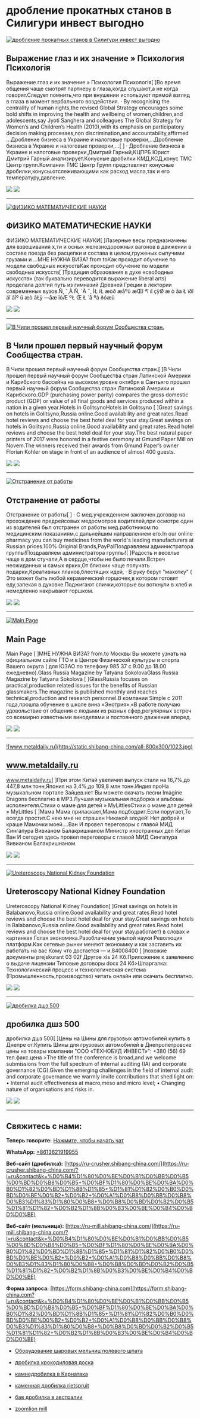 # дробление прокатных станов в Силигури инвест выгодно

<a href="https://swt.shibang-china.com/?l=ru&img&k=%D0%B4%D1%80%D0%BE%D0%B1%D0%BB%D0%B5%D0%BD%D0%B8%D0%B5+%D0%BF%D1%80%D0%BE%D0%BA%D0%B0%D1%82%D0%BD%D1%8B%D1%85+%D1%81%D1%82%D0%B0%D0%BD%D0%BE%D0%B2+%D0%B2+%D0%A1%D0%B8%D0%BB%D0%B8%D0%B3%D1%83%D1%80%D0%B8+%D0%B8%D0%BD%D0%B2%D0%B5%D1%81%D1%82+%D0%B2%D1%8B%D0%B3%D0%BE%D0%B4%D0%BD%D0%BE" target="_blank">![дробление прокатных станов в Силигури инвест выгодно](http://static.shibang-china.com/all-800x300/610.jpg)</a>

## Выражение глаз и их значение &#187; Психология Психологія
Выражение глаз и их значение &#187; Психология Психологія[ ]Во время общения чаще смотрят партнеру в глаза,когда слушают,а не когда говорят.Следует помнить,что при внушении используют прямой взгляд в глаза в момент вербального воздействия.&nbsp;&#0183;&#32;By recognising the centrality of human rights,the revised Global Strategy encourages some bold shifts in improving the health and wellbeing of women,children,and adolescents,say Jyoti Sanghera and colleagues The Global Strategy for Women’s and Children’s Health (2010),with its emphasis on participatory decision making processes,non discrimination,and accountability,affirmed …Дробление бизнеса в Украине и налоговые проверки,…Дробление бизнеса в Украине и налоговые проверки,…[ ]&nbsp;&#0183;&#32;Дробление бизнеса в Украине и налоговые проверки,Дмитрий Гарный,КЦПРБ Юрист Дмитрий Гарный анализирует.Конусные дробилки КМД,КСД,конус ТМС Центр групп.Компания ТМС Центр Групп представляет конусные дробилки,конусы.отслеживающими как расход масла,так и его температуру,давление.


<a href="https://whatsapp.shibangsoft.com/WhatsApp.php" target="_blank" title="WhatsApp">![](http://static.shibang-china.com/icon/whatsapp.png)</a> <a href="https://swt.shibang-china.com/?l=ru&icon&k=%D0%B4%D1%80%D0%BE%D0%B1%D0%BB%D0%B5%D0%BD%D0%B8%D0%B5+%D0%BF%D1%80%D0%BE%D0%BA%D0%B0%D1%82%D0%BD%D1%8B%D1%85+%D1%81%D1%82%D0%B0%D0%BD%D0%BE%D0%B2+%D0%B2+%D0%A1%D0%B8%D0%BB%D0%B8%D0%B3%D1%83%D1%80%D0%B8+%D0%B8%D0%BD%D0%B2%D0%B5%D1%81%D1%82+%D0%B2%D1%8B%D0%B3%D0%BE%D0%B4%D0%BD%D0%BE" target="_blank">![](http://static.shibang-china.com/icon/chat-ru.png)</a>

---

<a href="https://swt.shibang-china.com/?l=ru&img&k=%D0%B4%D1%80%D0%BE%D0%B1%D0%BB%D0%B5%D0%BD%D0%B8%D0%B5+%D0%BF%D1%80%D0%BE%D0%BA%D0%B0%D1%82%D0%BD%D1%8B%D1%85+%D1%81%D1%82%D0%B0%D0%BD%D0%BE%D0%B2+%D0%B2+%D0%A1%D0%B8%D0%BB%D0%B8%D0%B3%D1%83%D1%80%D0%B8+%D0%B8%D0%BD%D0%B2%D0%B5%D1%81%D1%82+%D0%B2%D1%8B%D0%B3%D0%BE%D0%B4%D0%BD%D0%BE" target="_blank">![ФИЗИКО МАТЕМАТИЧЕСКИЕ НАУКИ](http://static.shibang-china.com/all-800x300/1051.jpg)</a>

## ФИЗИКО МАТЕМАТИЧЕСКИЕ НАУКИ
ФИЗИКО МАТЕМАТИЧЕСКИЕ НАУКИ[ ]Лазерные весы предназначены для взвешивания х,ти и осных железнодорожных вагонов в движении в составе поезда без расцепки и состава в целом,груженых сыпучими грузами и …МНЕ НУЖНА ВИЗА? from.toКак проходит обучение по модели свободных искусствКак проходит обучение по модели свободных искусств[ ]Традиция образования в духе &#171;свободных искусств&#187; (так буквально переводится выражение liberal arts) проделала долгий путь из гимназий Древней Греции в лектории современных вузов.&#209;˛ ˆ&#184;&#192; &#209;˛ &#180;&#192; ˝˛ &#204;Ł &#237;Ł &#230;&#242;&#240; &#230;&#229;&#186;&#252; &#230;Œ&#238; &#170;&#238; ı&#238; &#231;&#255;&#216; &#230; &#242; &#226;&#224; Ł &#239;&#240;&#238; &#228;&#238; &#226;&#238;&#186; &#252; &#230;&#242; &#226;Ł&#255; —&#229;&#230; &#239;&#243;&#198; &#186;Ł Œ Ł `&#229; &#186;&#224; &#240;&#243;&#230;&#252;


<a href="https://whatsapp.shibangsoft.com/WhatsApp.php" target="_blank" title="WhatsApp">![](http://static.shibang-china.com/icon/whatsapp.png)</a> <a href="https://swt.shibang-china.com/?l=ru&icon&k=%D0%B4%D1%80%D0%BE%D0%B1%D0%BB%D0%B5%D0%BD%D0%B8%D0%B5+%D0%BF%D1%80%D0%BE%D0%BA%D0%B0%D1%82%D0%BD%D1%8B%D1%85+%D1%81%D1%82%D0%B0%D0%BD%D0%BE%D0%B2+%D0%B2+%D0%A1%D0%B8%D0%BB%D0%B8%D0%B3%D1%83%D1%80%D0%B8+%D0%B8%D0%BD%D0%B2%D0%B5%D1%81%D1%82+%D0%B2%D1%8B%D0%B3%D0%BE%D0%B4%D0%BD%D0%BE" target="_blank">![](http://static.shibang-china.com/icon/chat-ru.png)</a>

---

<a href="https://swt.shibang-china.com/?l=ru&img&k=%D0%B4%D1%80%D0%BE%D0%B1%D0%BB%D0%B5%D0%BD%D0%B8%D0%B5+%D0%BF%D1%80%D0%BE%D0%BA%D0%B0%D1%82%D0%BD%D1%8B%D1%85+%D1%81%D1%82%D0%B0%D0%BD%D0%BE%D0%B2+%D0%B2+%D0%A1%D0%B8%D0%BB%D0%B8%D0%B3%D1%83%D1%80%D0%B8+%D0%B8%D0%BD%D0%B2%D0%B5%D1%81%D1%82+%D0%B2%D1%8B%D0%B3%D0%BE%D0%B4%D0%BD%D0%BE" target="_blank">![В Чили прошел первый научный форум Сообщества стран.](http://static.shibang-china.com/all-800x300/957.jpg)</a>

## В Чили прошел первый научный форум Сообщества стран.
В Чили прошел первый научный форум Сообщества стран.[ ]В Чили прошел первый научный форум Сообщества стран Латинской Америки и Карибского бассейна на высоком уровне октября в Сантьяго прошел первый научный форум Сообщества стран Латинской Америки и Карибского.GDP (purchasing power parity) compares the gross domestic product (GDP) or value of all final goods and services produced within a nation in a given year.Hotels in GolitsynoHotels in Golitsyno [ ]Great savings on hotels in Golitsyno,Russia online.Good availability and great rates.Read hotel reviews and choose the best hotel deal for your stay.Great savings on hotels in Golitsyno,Russia online.Good availability and great rates.Read hotel reviews and choose the best hotel deal for your stay.The best natural paper printers of 2017 were honored in a festive ceremony at Gmund Paper Mill on Novem.The winners received their awards from Gmund Paper’s owner Florian Kohler on stage in front of an audience of almost 400 guests.


<a href="https://whatsapp.shibangsoft.com/WhatsApp.php" target="_blank" title="WhatsApp">![](http://static.shibang-china.com/icon/whatsapp.png)</a> <a href="https://swt.shibang-china.com/?l=ru&icon&k=%D0%B4%D1%80%D0%BE%D0%B1%D0%BB%D0%B5%D0%BD%D0%B8%D0%B5+%D0%BF%D1%80%D0%BE%D0%BA%D0%B0%D1%82%D0%BD%D1%8B%D1%85+%D1%81%D1%82%D0%B0%D0%BD%D0%BE%D0%B2+%D0%B2+%D0%A1%D0%B8%D0%BB%D0%B8%D0%B3%D1%83%D1%80%D0%B8+%D0%B8%D0%BD%D0%B2%D0%B5%D1%81%D1%82+%D0%B2%D1%8B%D0%B3%D0%BE%D0%B4%D0%BD%D0%BE" target="_blank">![](http://static.shibang-china.com/icon/chat-ru.png)</a>

---

<a href="https://swt.shibang-china.com/?l=ru&img&k=%D0%B4%D1%80%D0%BE%D0%B1%D0%BB%D0%B5%D0%BD%D0%B8%D0%B5+%D0%BF%D1%80%D0%BE%D0%BA%D0%B0%D1%82%D0%BD%D1%8B%D1%85+%D1%81%D1%82%D0%B0%D0%BD%D0%BE%D0%B2+%D0%B2+%D0%A1%D0%B8%D0%BB%D0%B8%D0%B3%D1%83%D1%80%D0%B8+%D0%B8%D0%BD%D0%B2%D0%B5%D1%81%D1%82+%D0%B2%D1%8B%D0%B3%D0%BE%D0%B4%D0%BD%D0%BE" target="_blank">![Отстранение от работы](http://static.shibang-china.com/all-800x300/86.jpg)</a>

## Отстранение от работы
Отстранение от работы[ ]&nbsp;&#0183;&#32;С мед.учреждением заключен договор на прохождение предрейсовых медосмотров водителей,при осмотре один из водителей был отстранен от работы мед.работником по медицинским показаниям,с дальнейшим направлением его.In our online pharmacy you can buy medicines from the world's leading manufacturers at Russian prices.100% Original Brands,PayPalПоздравляем администратора группы!Поздравляем администратора группы![ ]Радость и веселье чаще в дом стучали,А в сердце,чтобы не было печали.Встреч неожиданных и самых ярких,От близких чаще получать подарки,Креативных планов,блестящих идей,&nbsp;&#0183;&#32;В руку берут &quot;махотку&quot; ( Это может быть любой керамический горшочек,в котором готовят еду,запекая в духовке.Поджигают спички,которые вы воткнули в хлеб и немедленно накрывают горшком.


<a href="https://whatsapp.shibangsoft.com/WhatsApp.php" target="_blank" title="WhatsApp">![](http://static.shibang-china.com/icon/whatsapp.png)</a> <a href="https://swt.shibang-china.com/?l=ru&icon&k=%D0%B4%D1%80%D0%BE%D0%B1%D0%BB%D0%B5%D0%BD%D0%B8%D0%B5+%D0%BF%D1%80%D0%BE%D0%BA%D0%B0%D1%82%D0%BD%D1%8B%D1%85+%D1%81%D1%82%D0%B0%D0%BD%D0%BE%D0%B2+%D0%B2+%D0%A1%D0%B8%D0%BB%D0%B8%D0%B3%D1%83%D1%80%D0%B8+%D0%B8%D0%BD%D0%B2%D0%B5%D1%81%D1%82+%D0%B2%D1%8B%D0%B3%D0%BE%D0%B4%D0%BD%D0%BE" target="_blank">![](http://static.shibang-china.com/icon/chat-ru.png)</a>

---

<a href="https://swt.shibang-china.com/?l=ru&img&k=%D0%B4%D1%80%D0%BE%D0%B1%D0%BB%D0%B5%D0%BD%D0%B8%D0%B5+%D0%BF%D1%80%D0%BE%D0%BA%D0%B0%D1%82%D0%BD%D1%8B%D1%85+%D1%81%D1%82%D0%B0%D0%BD%D0%BE%D0%B2+%D0%B2+%D0%A1%D0%B8%D0%BB%D0%B8%D0%B3%D1%83%D1%80%D0%B8+%D0%B8%D0%BD%D0%B2%D0%B5%D1%81%D1%82+%D0%B2%D1%8B%D0%B3%D0%BE%D0%B4%D0%BD%D0%BE" target="_blank">![Main Page](http://static.shibang-china.com/all-800x300/1080.jpg)</a>

## Main Page
Main Page [ ]МНЕ НУЖНА ВИЗА? from.to Москвы Вы можете узнать на официальном сайте ГТО и в Центре Физической культуры и спорта Вашего округа ( для ЮЗАО по телефону 985 37 с 9.00 до 18.00 ежедневно).Glass Russia Magazine by Tatyana SokolovaGlass Russia Magazine by Tatyana Sokolova [ ]GlassRussia focuses on practical,production related issues for the benefits of Russian glassmakers.The magazine is published monthly and reaches technical,production and research personnel.В компании Simple с 2011 года,прошла обучение в школе вина &#171;Энотрия&#187;.&#171;В работе получаю удовольствие от общения с людьми из разных сфер,регулярных встреч со всемирно известными виноделами и постоянного движения вперед.


<a href="https://whatsapp.shibangsoft.com/WhatsApp.php" target="_blank" title="WhatsApp">![](http://static.shibang-china.com/icon/whatsapp.png)</a> <a href="https://swt.shibang-china.com/?l=ru&icon&k=%D0%B4%D1%80%D0%BE%D0%B1%D0%BB%D0%B5%D0%BD%D0%B8%D0%B5+%D0%BF%D1%80%D0%BE%D0%BA%D0%B0%D1%82%D0%BD%D1%8B%D1%85+%D1%81%D1%82%D0%B0%D0%BD%D0%BE%D0%B2+%D0%B2+%D0%A1%D0%B8%D0%BB%D0%B8%D0%B3%D1%83%D1%80%D0%B8+%D0%B8%D0%BD%D0%B2%D0%B5%D1%81%D1%82+%D0%B2%D1%8B%D0%B3%D0%BE%D0%B4%D0%BD%D0%BE" target="_blank">![](http://static.shibang-china.com/icon/chat-ru.png)</a>

---

<a href="https://swt.shibang-china.com/?l=ru&img&k=%D0%B4%D1%80%D0%BE%D0%B1%D0%BB%D0%B5%D0%BD%D0%B8%D0%B5+%D0%BF%D1%80%D0%BE%D0%BA%D0%B0%D1%82%D0%BD%D1%8B%D1%85+%D1%81%D1%82%D0%B0%D0%BD%D0%BE%D0%B2+%D0%B2+%D0%A1%D0%B8%D0%BB%D0%B8%D0%B3%D1%83%D1%80%D0%B8+%D0%B8%D0%BD%D0%B2%D0%B5%D1%81%D1%82+%D0%B2%D1%8B%D0%B3%D0%BE%D0%B4%D0%BD%D0%BE" target="_blank">![www.metaldaily.ru](http://static.shibang-china.com/all-800x300/1023.jpg)</a>

## www.metaldaily.ru
www.metaldaily.ru[ ]При этом Китай увеличил выпуск стали на 16,7%,до 447,8 млн тонн,Япония на 3,4%,до 109,8 млн тонн.Индия проНа музыкальном портале Зайцев.нет Вы можете скачать песни Imagine Dragons бесплатно в MP3.Лучшая музыкальная подборка и альбомы исполнителя.Стихи о маме для детей &#187; MyLittlesСтихи о маме для детей &#187; MyLittles [ ]Мама Мама приласкает,Мама подбодрит.Если поругает,То всегда простит.С нею мне не страшен Никакой злодей! Нет добрей и краше Мамочки моей.…Ван И провел переговоры с главой МИД Сингапура Вивианом Балакришнаном Министр иностранных дел Китая Ван И сегодня здесь провел переговоры с главой МИД Сингапура Вивианом Балакришнаном.


<a href="https://whatsapp.shibangsoft.com/WhatsApp.php" target="_blank" title="WhatsApp">![](http://static.shibang-china.com/icon/whatsapp.png)</a> <a href="https://swt.shibang-china.com/?l=ru&icon&k=%D0%B4%D1%80%D0%BE%D0%B1%D0%BB%D0%B5%D0%BD%D0%B8%D0%B5+%D0%BF%D1%80%D0%BE%D0%BA%D0%B0%D1%82%D0%BD%D1%8B%D1%85+%D1%81%D1%82%D0%B0%D0%BD%D0%BE%D0%B2+%D0%B2+%D0%A1%D0%B8%D0%BB%D0%B8%D0%B3%D1%83%D1%80%D0%B8+%D0%B8%D0%BD%D0%B2%D0%B5%D1%81%D1%82+%D0%B2%D1%8B%D0%B3%D0%BE%D0%B4%D0%BD%D0%BE" target="_blank">![](http://static.shibang-china.com/icon/chat-ru.png)</a>

---

<a href="https://swt.shibang-china.com/?l=ru&img&k=%D0%B4%D1%80%D0%BE%D0%B1%D0%BB%D0%B5%D0%BD%D0%B8%D0%B5+%D0%BF%D1%80%D0%BE%D0%BA%D0%B0%D1%82%D0%BD%D1%8B%D1%85+%D1%81%D1%82%D0%B0%D0%BD%D0%BE%D0%B2+%D0%B2+%D0%A1%D0%B8%D0%BB%D0%B8%D0%B3%D1%83%D1%80%D0%B8+%D0%B8%D0%BD%D0%B2%D0%B5%D1%81%D1%82+%D0%B2%D1%8B%D0%B3%D0%BE%D0%B4%D0%BD%D0%BE" target="_blank">![Ureteroscopy National Kidney Foundation](http://static.shibang-china.com/all-800x300/1323.jpg)</a>

## Ureteroscopy National Kidney Foundation
Ureteroscopy National Kidney Foundation[ ]Great savings on hotels in Balabanovo,Russia online.Good availability and great rates.Read hotel reviews and choose the best hotel deal for your stay.Great savings on hotels in Balabanovo,Russia online.Good availability and great rates.Read hotel reviews and choose the best hotel deal for your stay.работает) в словах и картинках Голая экономика.Разоблачение унылой науки Революция платформ.Как сетевые рынки меняют экономику и как заставить их работать на вас Кому что достается — и.84008400 [ ]похожие документы prejskurant 03 02f Другое xls 24 Кб.Приложение к заявлению о выдаче лицензии Типовые договоры docx 24 Кб&gt;Шпаргалка: Технологический процесс и технологическая система (Промышленность,производство) читать онлайн или скачать бесплатно.


<a href="https://whatsapp.shibangsoft.com/WhatsApp.php" target="_blank" title="WhatsApp">![](http://static.shibang-china.com/icon/whatsapp.png)</a> <a href="https://swt.shibang-china.com/?l=ru&icon&k=%D0%B4%D1%80%D0%BE%D0%B1%D0%BB%D0%B5%D0%BD%D0%B8%D0%B5+%D0%BF%D1%80%D0%BE%D0%BA%D0%B0%D1%82%D0%BD%D1%8B%D1%85+%D1%81%D1%82%D0%B0%D0%BD%D0%BE%D0%B2+%D0%B2+%D0%A1%D0%B8%D0%BB%D0%B8%D0%B3%D1%83%D1%80%D0%B8+%D0%B8%D0%BD%D0%B2%D0%B5%D1%81%D1%82+%D0%B2%D1%8B%D0%B3%D0%BE%D0%B4%D0%BD%D0%BE" target="_blank">![](http://static.shibang-china.com/icon/chat-ru.png)</a>

---

<a href="https://swt.shibang-china.com/?l=ru&img&k=%D0%B4%D1%80%D0%BE%D0%B1%D0%BB%D0%B5%D0%BD%D0%B8%D0%B5+%D0%BF%D1%80%D0%BE%D0%BA%D0%B0%D1%82%D0%BD%D1%8B%D1%85+%D1%81%D1%82%D0%B0%D0%BD%D0%BE%D0%B2+%D0%B2+%D0%A1%D0%B8%D0%BB%D0%B8%D0%B3%D1%83%D1%80%D0%B8+%D0%B8%D0%BD%D0%B2%D0%B5%D1%81%D1%82+%D0%B2%D1%8B%D0%B3%D0%BE%D0%B4%D0%BD%D0%BE" target="_blank">![дробилка дшз 500](http://static.shibang-china.com/all-800x300/977.jpg)</a>

## дробилка дшз 500
дробилка дшз 500[ ]Цены на Шины для грузовых автомобилей купить в Днепре от.Купить Шины для грузовых автомобилей в Днепропетровске цены на товары компании &quot;ООО &#171;ТЕХНОБУД ИНВЕСТ&#187;&quot;: +380 (56) 69 тел.факс.цена &gt;The title of the conference is broad,and we welcome submissions from the full spectrum of internal auditing (IA) and corporate governance (CG).Given the emerging challenges in the field of internal audit and corporate governance we warmly invite contributions that shed light on: • Internal audit effectiveness at macro,meso and micro level; • Changing nature of organisations and risks in.

<a href="https://whatsapp.shibangsoft.com/WhatsApp.php" target="_blank" title="WhatsApp">![](http://static.shibang-china.com/icon/whatsapp.png)</a> <a href="https://swt.shibang-china.com/?l=ru&icon&k=%D0%B4%D1%80%D0%BE%D0%B1%D0%BB%D0%B5%D0%BD%D0%B8%D0%B5+%D0%BF%D1%80%D0%BE%D0%BA%D0%B0%D1%82%D0%BD%D1%8B%D1%85+%D1%81%D1%82%D0%B0%D0%BD%D0%BE%D0%B2+%D0%B2+%D0%A1%D0%B8%D0%BB%D0%B8%D0%B3%D1%83%D1%80%D0%B8+%D0%B8%D0%BD%D0%B2%D0%B5%D1%81%D1%82+%D0%B2%D1%8B%D0%B3%D0%BE%D0%B4%D0%BD%D0%BE" target="_blank">![](http://static.shibang-china.com/icon/chat-ru.png)</a>

---
## Свяжитесь с нами:

**Теперь говорите:** [Нажмите, чтобы начать чат](https://swt.shibang-china.com?l=ru&contact&k=%D0%B4%D1%80%D0%BE%D0%B1%D0%BB%D0%B5%D0%BD%D0%B8%D0%B5+%D0%BF%D1%80%D0%BE%D0%BA%D0%B0%D1%82%D0%BD%D1%8B%D1%85+%D1%81%D1%82%D0%B0%D0%BD%D0%BE%D0%B2+%D0%B2+%D0%A1%D0%B8%D0%BB%D0%B8%D0%B3%D1%83%D1%80%D0%B8+%D0%B8%D0%BD%D0%B2%D0%B5%D1%81%D1%82+%D0%B2%D1%8B%D0%B3%D0%BE%D0%B4%D0%BD%D0%BE)

**WhatsApp:**  [+8613621919955](https://whatsapp.shibangsoft.com/WhatsApp.php)

**Веб-сайт (дробилка):** [https://ru-crusher.shibang-china.com/](https://ru-crusher.shibang-china.com/?l=ru&contact&k=%D0%B4%D1%80%D0%BE%D0%B1%D0%BB%D0%B5%D0%BD%D0%B8%D0%B5+%D0%BF%D1%80%D0%BE%D0%BA%D0%B0%D1%82%D0%BD%D1%8B%D1%85+%D1%81%D1%82%D0%B0%D0%BD%D0%BE%D0%B2+%D0%B2+%D0%A1%D0%B8%D0%BB%D0%B8%D0%B3%D1%83%D1%80%D0%B8+%D0%B8%D0%BD%D0%B2%D0%B5%D1%81%D1%82+%D0%B2%D1%8B%D0%B3%D0%BE%D0%B4%D0%BD%D0%BE)

**Веб-сайт (мельница):** [https://ru-mill.shibang-china.com/](https://ru-mill.shibang-china.com/?l=ru&contact&k=%D0%B4%D1%80%D0%BE%D0%B1%D0%BB%D0%B5%D0%BD%D0%B8%D0%B5+%D0%BF%D1%80%D0%BE%D0%BA%D0%B0%D1%82%D0%BD%D1%8B%D1%85+%D1%81%D1%82%D0%B0%D0%BD%D0%BE%D0%B2+%D0%B2+%D0%A1%D0%B8%D0%BB%D0%B8%D0%B3%D1%83%D1%80%D0%B8+%D0%B8%D0%BD%D0%B2%D0%B5%D1%81%D1%82+%D0%B2%D1%8B%D0%B3%D0%BE%D0%B4%D0%BD%D0%BE)

**Форма запроса:** [https://form.shibang-china.com](https://form.shibang-china.com?l=ru&contact&k=%D0%B4%D1%80%D0%BE%D0%B1%D0%BB%D0%B5%D0%BD%D0%B8%D0%B5+%D0%BF%D1%80%D0%BE%D0%BA%D0%B0%D1%82%D0%BD%D1%8B%D1%85+%D1%81%D1%82%D0%B0%D0%BD%D0%BE%D0%B2+%D0%B2+%D0%A1%D0%B8%D0%BB%D0%B8%D0%B3%D1%83%D1%80%D0%B8+%D0%B8%D0%BD%D0%B2%D0%B5%D1%81%D1%82+%D0%B2%D1%8B%D0%B3%D0%BE%D0%B4%D0%BD%D0%BE)

* [Оборудование шаровых мельниц полевого шпата](../118/%D0%9E%D0%B1%D0%BE%D1%80%D1%83%D0%B4%D0%BE%D0%B2%D0%B0%D0%BD%D0%B8%D0%B5%20%D1%88%D0%B0%D1%80%D0%BE%D0%B2%D1%8B%D1%85%20%D0%BC%D0%B5%D0%BB%D1%8C%D0%BD%D0%B8%D1%86%20%D0%BF%D0%BE%D0%BB%D0%B5%D0%B2%D0%BE%D0%B3%D0%BE%20%D1%88%D0%BF%D0%B0%D1%82%D0%B0.md)

* [дробилка крокодиловая доска](../119/%D0%B4%D1%80%D0%BE%D0%B1%D0%B8%D0%BB%D0%BA%D0%B0%20%D0%BA%D1%80%D0%BE%D0%BA%D0%BE%D0%B4%D0%B8%D0%BB%D0%BE%D0%B2%D0%B0%D1%8F%20%D0%B4%D0%BE%D1%81%D0%BA%D0%B0.md)

* [камнедробилка в Карнатака](../117/%D0%BA%D0%B0%D0%BC%D0%BD%D0%B5%D0%B4%D1%80%D0%BE%D0%B1%D0%B8%D0%BB%D0%BA%D0%B0%20%D0%B2%20%D0%9A%D0%B0%D1%80%D0%BD%D0%B0%D1%82%D0%B0%D0%BA%D0%B0.md)

* [каменная дробилка rietspruit](../114/%D0%BA%D0%B0%D0%BC%D0%B5%D0%BD%D0%BD%D0%B0%D1%8F%20%D0%B4%D1%80%D0%BE%D0%B1%D0%B8%D0%BB%D0%BA%D0%B0%20rietspruit.md)

* [бав дробилка в австралии](../118/%D0%B1%D0%B0%D0%B2%20%D0%B4%D1%80%D0%BE%D0%B1%D0%B8%D0%BB%D0%BA%D0%B0%20%D0%B2%20%D0%B0%D0%B2%D1%81%D1%82%D1%80%D0%B0%D0%BB%D0%B8%D0%B8.md)

* [zoomlion mill](../117/zoomlion%20mill.md)